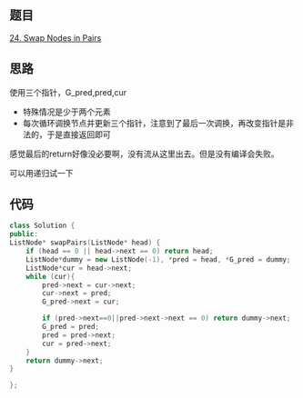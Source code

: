 ## 题目
[24. Swap Nodes in Pairs](https://leetcode-cn.com/problems/swap-nodes-in-pairs/)
## 思路
使用三个指针，G_pred,pred,cur

* 特殊情况是少于两个元素
* 每次循环调换节点并更新三个指针，注意到了最后一次调换，再改变指针是非法的，于是直接返回即可

感觉最后的return好像没必要啊，没有流从这里出去。但是没有编译会失败。

可以用递归试一下
## 代码
```c++
class Solution {
public:
ListNode* swapPairs(ListNode* head) {
	if (head == 0 || head->next == 0) return head;
	ListNode*dummy = new ListNode(-1), *pred = head, *G_pred = dummy;
	ListNode*cur = head->next;
	while (cur){
		pred->next = cur->next;
		cur->next = pred;
		G_pred->next = cur;

		if (pred->next==0||pred->next->next == 0) return dummy->next;
		G_pred = pred;
		pred = pred->next;
		cur = pred->next;
	}
	return dummy->next;
}

};
```
